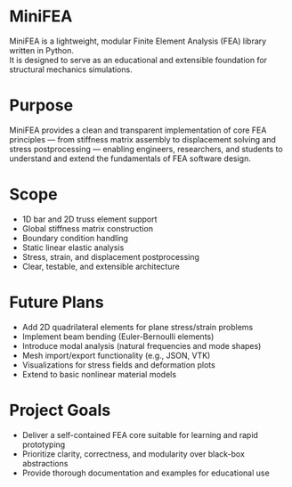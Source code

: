 # MiniFEA

MiniFEA is a lightweight, modular Finite Element Analysis (FEA) library written in Python.  
It is designed to serve as an educational and extensible foundation for structural mechanics simulations.

# Purpose
MiniFEA provides a clean and transparent implementation of core FEA principles — from stiffness matrix assembly to displacement solving and stress postprocessing — enabling engineers, researchers, and students to understand and extend the fundamentals of FEA software design.

# Scope
- 1D bar and 2D truss element support
- Global stiffness matrix construction
- Boundary condition handling
- Static linear elastic analysis
- Stress, strain, and displacement postprocessing
- Clear, testable, and extensible architecture

# Future Plans
- Add 2D quadrilateral elements for plane stress/strain problems
- Implement beam bending (Euler-Bernoulli elements)
- Introduce modal analysis (natural frequencies and mode shapes)
- Mesh import/export functionality (e.g., JSON, VTK)
- Visualizations for stress fields and deformation plots
- Extend to basic nonlinear material models

# Project Goals
- Deliver a self-contained FEA core suitable for learning and rapid prototyping
- Prioritize clarity, correctness, and modularity over black-box abstractions
- Provide thorough documentation and examples for educational use
